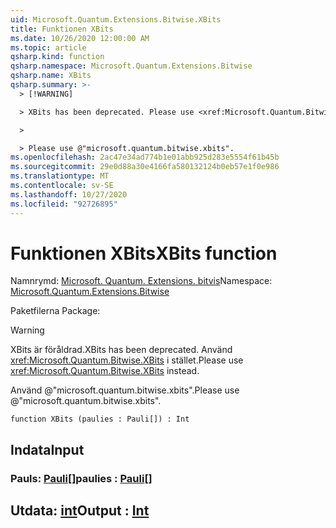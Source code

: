 ```yaml
---
uid: Microsoft.Quantum.Extensions.Bitwise.XBits
title: Funktionen XBits
ms.date: 10/26/2020 12:00:00 AM
ms.topic: article
qsharp.kind: function
qsharp.namespace: Microsoft.Quantum.Extensions.Bitwise
qsharp.name: XBits
qsharp.summary: >-
  > [!WARNING]

  > XBits has been deprecated. Please use <xref:Microsoft.Quantum.Bitwise.XBits> instead.

  >

  > Please use @"microsoft.quantum.bitwise.xbits".
ms.openlocfilehash: 2ac47e34ad774b1e01abb925d283e5554f61b45b
ms.sourcegitcommit: 29e0d88a30e4166fa580132124b0eb57e1f0e986
ms.translationtype: MT
ms.contentlocale: sv-SE
ms.lasthandoff: 10/27/2020
ms.locfileid: "92726895"
---
```

# <a name="xbits-function"></a><span data-ttu-id="4f7c8-102">Funktionen XBits</span><span class="sxs-lookup"><span data-stu-id="4f7c8-102">XBits function</span></span>

<span data-ttu-id="4f7c8-103">Namnrymd: [Microsoft. Quantum. Extensions. bitvis](xref:Microsoft.Quantum.Extensions.Bitwise)</span><span class="sxs-lookup"><span data-stu-id="4f7c8-103">Namespace: [Microsoft.Quantum.Extensions.Bitwise](xref:Microsoft.Quantum.Extensions.Bitwise)</span></span>

<span data-ttu-id="4f7c8-104">Paketfilerna [](https://nuget.org/packages/)</span><span class="sxs-lookup"><span data-stu-id="4f7c8-104">Package: [](https://nuget.org/packages/)</span></span>


> [!WARNING]
> <span data-ttu-id="4f7c8-105">XBits är föråldrad.</span><span class="sxs-lookup"><span data-stu-id="4f7c8-105">XBits has been deprecated.</span></span> <span data-ttu-id="4f7c8-106">Använd <xref:Microsoft.Quantum.Bitwise.XBits> i stället.</span><span class="sxs-lookup"><span data-stu-id="4f7c8-106">Please use <xref:Microsoft.Quantum.Bitwise.XBits> instead.</span></span>
>
> <span data-ttu-id="4f7c8-107">Använd @"microsoft.quantum.bitwise.xbits".</span><span class="sxs-lookup"><span data-stu-id="4f7c8-107">Please use @"microsoft.quantum.bitwise.xbits".</span></span>



```qsharp
function XBits (paulies : Pauli[]) : Int
```


## <a name="input"></a><span data-ttu-id="4f7c8-108">Indata</span><span class="sxs-lookup"><span data-stu-id="4f7c8-108">Input</span></span>

### <a name="paulies--pauli"></a><span data-ttu-id="4f7c8-109">Pauls: [Pauli](xref:microsoft.quantum.lang-ref.pauli)[]</span><span class="sxs-lookup"><span data-stu-id="4f7c8-109">paulies : [Pauli](xref:microsoft.quantum.lang-ref.pauli)[]</span></span>





## <a name="output--int"></a><span data-ttu-id="4f7c8-110">Utdata: [int](xref:microsoft.quantum.lang-ref.int)</span><span class="sxs-lookup"><span data-stu-id="4f7c8-110">Output : [Int](xref:microsoft.quantum.lang-ref.int)</span></span>

